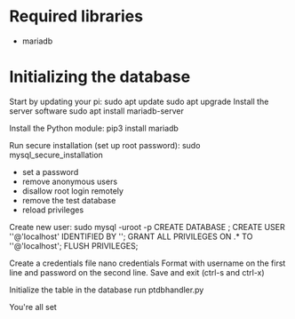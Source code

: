 # Required libraries
* mariadb


# Initializing the database
Start by updating your pi:
sudo apt update
sudo apt upgrade
Install the server software
sudo apt install mariadb-server

Install the Python module:
pip3 install mariadb

Run secure installation (set up root password):
sudo mysql_secure_installation
* set a password
* remove anonymous users
* disallow root login remotely
* remove the test database
* reload privileges

Create new user:
sudo mysql -uroot -p
CREATE DATABASE <dbname>;
CREATE USER '<username>'@'localhost' IDENTIFIED BY '<password>';
GRANT ALL PRIVILEGES ON <dbname>.* TO '<username>'@'localhost';
FLUSH PRIVILEGES;

Create a credentials file
nano credentials
Format with username on the first line and password on the second line. Save and exit (ctrl-s and ctrl-x)

Initialize the table in the database
run ptdbhandler.py

You're all set
